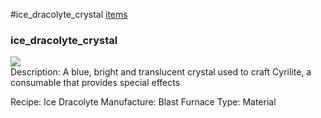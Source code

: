 #ice_dracolyte_crystal
<a href="/posts/wiki/items">items</a>
<div class="iteminfo">
<h3>ice_dracolyte_crystal</h3>
<img class="pixelimage" src="https://dragon-force-studio.com/images/EF_wiki/ice_dracolyte_crystal.png">

</div>
Description:  A blue, bright and translucent crystal used to craft Cyrilite, a consumable that provides special effects

Recipe:  Ice Dracolyte
Manufacture:  Blast Furnace
Type:  Material